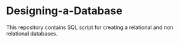 # Designing-a-Database
This repository contains SQL script for creating a relational and non relational databases.
